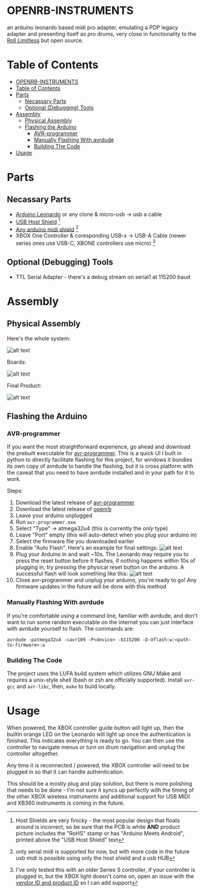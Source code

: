 # OPENRB-INSTRUMENTS
an arduino leonardo based midi pro adapter, emulating a PDP legacy adapter and presenting itself as pro drums, very close in functionality to the [Roll Limitless](https://rolllimitless.com/) but open source. 

# Table of Contents
- [OPENRB-INSTRUMENTS](#openrb-instruments)
- [Table of Contents](#table-of-contents)
- [Parts](#parts)
  - [Necassary Parts](#necassary-parts)
  - [Optional (Debugging) Tools](#optional-debugging-tools)
- [Assembly](#assembly)
  - [Physical Assembly](#physical-assembly)
  - [Flashing the Arduino](#flashing-the-arduino)
    - [AVR-programmer](#avr-programmer)
    - [Manually Flashing With avrdude](#manually-flashing-with-avrdude)
    - [Building The Code](#building-the-code)
- [Usage](#usage)

# Parts
## Necassary Parts 
- [Arduino Leonardo](https://store.arduino.cc/products/arduino-leonardo-with-headers) or any clone & micro-usb -> usb a cable
- [USB Host Shield](https://www.aliexpress.us/item/3256805054675231.html?spm=a2g0o.productlist.main.71.410634f7EOVIeG&algo_pvid=ac99536d-85a8-46b0-94af-9538ab88b9a7&algo_exp_id=ac99536d-85a8-46b0-94af-9538ab88b9a7-35&pdp_ext_f=%7B%22sku_id%22%3A%2212000032330281734%22%7D&pdp_npi=3%40dis%21USD%2115.27%2114.35%21%21%21%21%21%40211bf2da16781320629492357d070e%2112000032330281734%21sea%21US%21821067191&curPageLogUid=P49Bow2d3Lud) [^1]
- [Any arduino midi shield](https://www.aliexpress.us/item/3256803015940184.html?spm=a2g0o.productlist.main.1.781c7e6ar9DaP8&algo_pvid=2f368073-2f0d-4f9c-815a-b900c00a6dae&algo_exp_id=2f368073-2f0d-4f9c-815a-b900c00a6dae-0&pdp_ext_f=%7B%22sku_id%22%3A%2212000024638075909%22%7D&pdp_npi=3%40dis%21USD%2110.01%216.41%21%21%21%21%21%402102160416781384373844470d06f3%2112000024638075909%21sea%21US%21821067191&curPageLogUid=Q3ucbOkF7JJK) [^2]
- XBOX One Controller & coresponding USB-x -> USB-A Cable (newer series ones use USB-C, XBONE controllers use micro) [^3]

## Optional (Debugging) Tools  
- TTL Serial Adapter - there's a debug stream on serial1 at 115200 baud

# Assembly 
## Physical Assembly


Here's the whole system: 

![alt text](https://github.com/delabrcd/rockband-drums-usb/blob/master/docs/block-diagram.jpg?raw=true)


Boards:

![alt text](https://github.com/delabrcd/rockband-drums-usb/blob/master/docs/boards.jpg?raw=true)

Final Product:

![alt text](https://github.com/delabrcd/rockband-drums-usb/blob/master/docs/assembled.jpg?raw=true)

## Flashing the Arduino
### AVR-programmer
If you want the most straightforward experience, go ahead and download the prebuilt executable for [avr-programmer](https://github.com/delabrcd/avr-programmer/releases).  This is a quick UI I built in python to directly facilitate flashing for this project, for windows it bundles its own copy of avrdude to handle the flashing, but it is cross platform with the caveat that you need to have avrdude installed and in your path for it to work.  

Steps: 
1. Download the latest release of [avr-programmer](https://github.com/delabrcd/avr-programmer/releases)
2. Download the latest release of [openrb](https://github.com/delabrcd/rockband-drums-usb/releases)
3. Leave your arduino unplugged
4. Run `avr-programmer.exe`
5. Select "Type" -> atmega32u4 (this is currently the *only* type)
6. Leave "Port" empty (this will auto-detect when you plug your arduino in)
7. Select the firmware file you downloaded earlier
8. Enable "Auto Flash". Here's an example for final settings: 
![alt text](https://github.com/delabrcd/rockband-drums-usb/blob/master/docs/avr-programmer-general-settings.png?raw=true)
9.  Plug your Arduino in and wait ~10s. The Leonardo may require you to press the reset button before it flashes, if nothing happens within 10s of plugging in, try pressing the physical reset button on the arduino. A successful flash will look something like this: 
![alt text](https://github.com/delabrcd/rockband-drums-usb/blob/master/docs/avr-programmer-successful-flash.png?raw=true)
1.  Close avr-programmer and unplug your arduino, you're ready to go! Any firmware updates in the future will be done with this method

### Manually Flashing With avrdude 
If you're comfortable using a command line, familiar with avrdude, and don't want to run some random executable on the internet you can just interface with avrdude yourself to flash. The commands are: 

```
avrdude -patmega32u4 -cavr109 -P<device> -b115200 -D-Uflash:w:<path-to-firmware>:a
```

### Building The Code
The project uses the LUFA build system which utilizes GNU Make and requires a unix-style shell (bash or zsh are officially supported).  Install `avr-gcc` and `avr-libc`, then, `make` to build locally.  

# Usage 
When powered, the XBOX controller guide button will light up, then the builtin orange LED on the Leonardo will light up once the authentication is finished. This indicates everything is ready to go. You can then use the controller to navigate menus or turn on drum navigation and unplug the controller altogether. 

Any time it is reconnected / powered, the XBOX controller will need to be plugged in so that it can handle authentication.

This should be a mostly plug and play solution, but there is more polishing that needs to be done - I'm not sure it syncs up perfectly with the timing of the other XBOX wireless instruments and additional support for USB MIDI and XB360 instruments is coming in the future.


[^1]: Host Shields are very finicky - the most popular design that floats around is incorrect, so be sure that the PCB is white **AND** product picture includes the "RoHS" stamp or has "Arduino Meets Android", printed above the "USB Host Shield" text 
[^2]: only serial midi is supported for now, but with more code in the future usb midi is possible using only the host shield and a usb HUB
[^3]: I've only tested this with an older Series S controller, if your controller is plugged in, but the XBOX light doesn't come on, open an issue with the [vendor ID and product ID](https://superuser.com/questions/1106247/how-can-i-get-the-vendor-id-and-product-id-for-a-usb-device) so I can add support 
